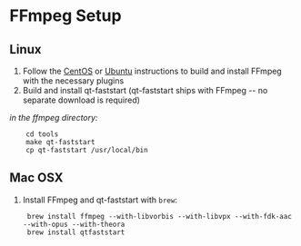 # FFmpeg Setup

## Linux

1. Follow the [CentOS](https://trac.ffmpeg.org/wiki/CompilationGuide/Centos) or [Ubuntu](https://trac.ffmpeg.org/wiki/CompilationGuide/Ubuntu) instructions to build and install FFmpeg with the necessary plugins
2. Build and install qt-faststart (qt-faststart ships with FFmpeg -- no separate download is required)

*in the ffmpeg directory:*

        cd tools
        make qt-faststart
        cp qt-faststart /usr/local/bin


## Mac OSX

1. Install FFmpeg and qt-faststart with `brew`:

        brew install ffmpeg --with-libvorbis --with-libvpx --with-fdk-aac --with-opus --with-theora
        brew install qtfaststart
